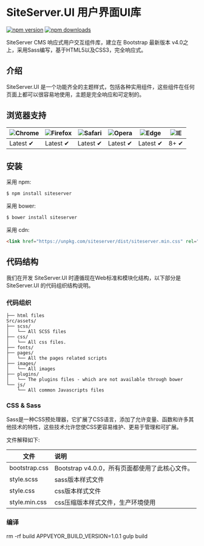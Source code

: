 # SiteServer.UI 用户界面UI库

[![npm version](https://img.shields.io/npm/v/siteserver.svg?style=flat-square)](https://www.npmjs.org/package/siteserver)
[![npm downloads](https://img.shields.io/npm/dm/siteserver.svg?style=flat-square)](http://npm-stat.com/charts.html?package=siteserver)

SiteServer CMS 响应式用户交互组件库，建立在 Bootstrap 最新版本 v4.0之上，采用Sass编写，基于HTML5以及CSS3，完全响应式。

## 介绍

SiteServer.UI 是一个功能齐全的主题样式，包括各种实用组件，这些组件在任何页面上都可以很容易地使用，主题是完全响应和可定制的。

## 浏览器支持

![Chrome](https://raw.github.com/alrra/browser-logos/master/src/chrome/chrome_48x48.png) | ![Firefox](https://raw.github.com/alrra/browser-logos/master/src/firefox/firefox_48x48.png) | ![Safari](https://raw.github.com/alrra/browser-logos/master/src/safari/safari_48x48.png) | ![Opera](https://raw.github.com/alrra/browser-logos/master/src/opera/opera_48x48.png) | ![Edge](https://raw.github.com/alrra/browser-logos/master/src/edge/edge_48x48.png) | ![IE](https://raw.github.com/alrra/browser-logos/master/src/archive/internet-explorer_9-11/internet-explorer_9-11_48x48.png) |
--- | --- | --- | --- | --- | --- |
Latest ✔ | Latest ✔ | Latest ✔ | Latest ✔ | Latest ✔ | 8+ ✔ |

## 安装

采用 npm:

```bash
$ npm install siteserver
```

采用 bower:

```bash
$ bower install siteserver
```

采用 cdn:

```html
<link href="https://unpkg.com/siteserver/dist/siteserver.min.css" rel="stylesheet" type="text/css" />
```

## 代码结构

我们在开发 SiteServer.UI 时遵循现在Web标准和模块化结构，以下部分是 SiteServer.UI 的代码组织结构说明。

### 代码组织

```
├── html files
Src/assets/
├── scss/
│   └── All SCSS files
├── css/
│   └── All css files.
├── fonts/
├── pages/
│   └── All the pages related scripts
├── images/
│   └── All images
├── plugins/
│   └── The plugins files - which are not available through bower
└── js/
    └── All common Javascripts files
```

### CSS & Sass

Sass是一种CSS预处理器，它扩展了CSS语言，添加了允许变量、函数和许多其他技术的特性，这些技术允许您使CSS更容易维护、更易于管理和可扩展。

文件解释如下:

| 文件          | 说明                                           |
| ------------- | :--------------------------------------------- |
| bootstrap.css | Bootstrap v4.0.0，所有页面都使用了此核心文件。 |
| style.scss    | sass版本样式文件                               |
| style.css     | css版本样式文件                                |
| style.min.css | css压缩版本样式文件，生产环境使用              |

### 编译

rm -rf build
APPVEYOR_BUILD_VERSION=1.0.1 gulp build